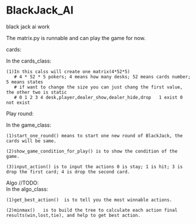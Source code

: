 # BlackJack_AI
black jack ai work


The matrix.py is runnable and can play the game for now.


cards:

  In the cards_class:

    (1)In this calss will create one matrix(4*52*5) 
       # 4 * 52 * 5 pokers; 4 means how many desks; 52 means cards number; 5 means states
       # if want to change the size you can just chang the first value, the other two is static
       # 0 1 2 3 4 desk,player,dealer_show,dealer_hide,drop   1 exist 0 not exist

Play round:

  In the game_class:
  
    (1)start_one_round() means to start one new round of BlackJack, the cards will be same.
    
    (2)show_game_condition_for_play() is to show the condition of the game.
    
    (3)input_action() is to input the actions 0 is stay; 1 is hit; 3 is drop the first card; 4 is drop the second card. 
    
Algo  //TODO:  
  In the algo_class:
  
    (1)get_best_action()  is to tell you the most winnable actions.
  
    (2)minmax()   is to build the tree to calculate each action final results(win,lost,tie), and help to get best action.

